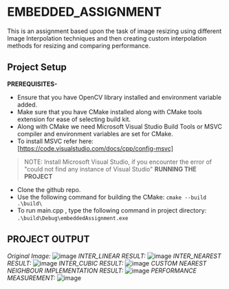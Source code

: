 # EMBEDDED_ASSIGNMENT
This is an assignment based upon the task of image resizing using different Image Interpolation techniques and then creating custom interpolation methods for resizing and comparing performance.
## Project Setup
**PREREQUISITES-**
* Ensure that you have OpenCV library installed and environment variable added.
* Make sure that you have CMake installed along with CMake tools extension for ease of selecting build kit.
* Along with CMake we need Microsoft Visual Studio Build Tools or MSVC compiler and environment variables are set for CMake.
* To install MSVC refer here: [https://code.visualstudio.com/docs/cpp/config-msvc]
> NOTE: Install Microsoft Visual Studio, if you encounter the error of "could not find any instance of Visual Studio"
**RUNNING THE PROJECT**
* Clone the github repo.
* Use the following command for building the CMake: `cmake --build .\build\`
* To run main.cpp , type the following command in project directory: `.\build\Debug\embeddedAssignment.exe`
## PROJECT OUTPUT
*Original Image:*
![image](https://github.com/Kunal-Bhandari/EMBEDDED_ASSIGNMENT/assets/89692281/55707f27-3274-46bb-99d7-1d2290d973d2)
*INTER_LINEAR RESULT:*
![image](https://github.com/Kunal-Bhandari/EMBEDDED_ASSIGNMENT/assets/89692281/c150f218-164d-4eef-a705-3e84a1a4e5fe)
*INTER_NEAREST RESULT:*
![image](https://github.com/Kunal-Bhandari/EMBEDDED_ASSIGNMENT/assets/89692281/1ce25735-d81f-4f72-a57e-e27d1ceb2e68)
*INTER_CUBIC RESULT:*
![image](https://github.com/Kunal-Bhandari/EMBEDDED_ASSIGNMENT/assets/89692281/e680958d-1e5b-4d04-8df3-5df3582a6a3f)
*CUSTOM NEAREST NEIGHBOUR IMPLEMENTATION RESULT:*
![image](https://github.com/Kunal-Bhandari/EMBEDDED_ASSIGNMENT/assets/89692281/2cc19084-9411-4c37-a183-555b82dc4517)
*PERFORMANCE MEASUREMENT:*
![image](https://github.com/Kunal-Bhandari/EMBEDDED_ASSIGNMENT/assets/89692281/0290f2de-79c3-4f8e-a602-a42bcfe115ce)



